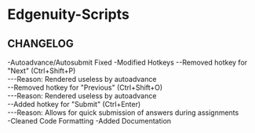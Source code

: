 # Edgenuity-Scripts

## CHANGELOG
-Autoadvance/Autosubmit Fixed
-Modified Hotkeys
        --Removed hotkey for "Next" (Ctrl+Shift+P) <br>
                ---Reason: Rendered useless by autoadvance <br>
        --Removed hotkey for "Previous" (Ctrl+Shift+O) <br>
                ---Reason: Rendered useless by autoadvance <br>
        --Added hotkey for "Submit" (Ctrl+Enter) <br>
                ---Reason: Allows for quick submission of answers during assignments <br>
-Cleaned Code Formatting
-Added Documentation
